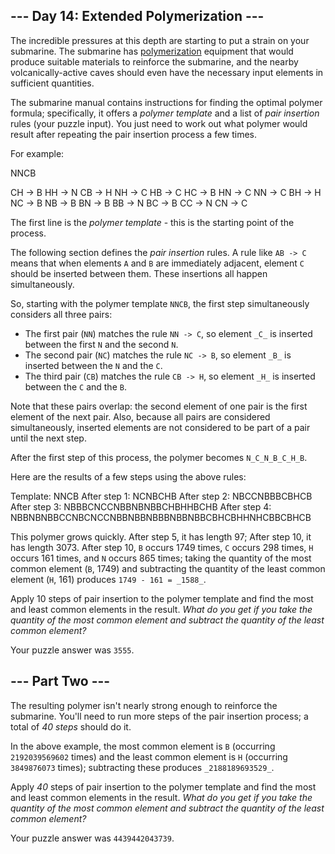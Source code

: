 \--- Day 14: Extended Polymerization --- ----------------------------------------  The incredible pressures at this depth are starting to put a strain on your submarine. The submarine has [polymerization](https://en.wikipedia.org/wiki/Polymerization) equipment that would produce suitable materials to reinforce the submarine, and the nearby volcanically-active caves should even have the necessary input elements in sufficient quantities.  The submarine manual contains instructions for finding the optimal polymer formula; specifically, it offers a _polymer template_ and a list of _pair insertion_ rules (your puzzle input). You just need to work out what polymer would result after repeating the pair insertion process a few times.  For example:  NNCB  CH -> B HH -> N CB -> H NH -> C HB -> C HC -> B HN -> C NN -> C BH -> H NC -> B NB -> B BN -> B BB -> N BC -> B CC -> N CN -> C   The first line is the _polymer template_ \- this is the starting point of the process.  The following section defines the _pair insertion_ rules. A rule like `AB -> C` means that when elements `A` and `B` are immediately adjacent, element `C` should be inserted between them. These insertions all happen simultaneously.  So, starting with the polymer template `NNCB`, the first step simultaneously considers all three pairs:  * The first pair (`NN`) matches the rule `NN -> C`, so element `_C_` is inserted between the first `N` and the second `N`. * The second pair (`NC`) matches the rule `NC -> B`, so element `_B_` is inserted between the `N` and the `C`. * The third pair (`CB`) matches the rule `CB -> H`, so element `_H_` is inserted between the `C` and the `B`.  Note that these pairs overlap: the second element of one pair is the first element of the next pair. Also, because all pairs are considered simultaneously, inserted elements are not considered to be part of a pair until the next step.  After the first step of this process, the polymer becomes `N_C_N_B_C_H_B`.  Here are the results of a few steps using the above rules:  Template: NNCB After step 1: NCNBCHB After step 2: NBCCNBBBCBHCB After step 3: NBBBCNCCNBBNBNBBCHBHHBCHB After step 4: NBBNBNBBCCNBCNCCNBBNBBNBBBNBBNBBCBHCBHHNHCBBCBHCB   This polymer grows quickly. After step 5, it has length 97; After step 10, it has length 3073. After step 10, `B` occurs 1749 times, `C` occurs 298 times, `H` occurs 161 times, and `N` occurs 865 times; taking the quantity of the most common element (`B`, 1749) and subtracting the quantity of the least common element (`H`, 161) produces `1749 - 161 = _1588_`.  Apply 10 steps of pair insertion to the polymer template and find the most and least common elements in the result. _What do you get if you take the quantity of the most common element and subtract the quantity of the least common element?_  Your puzzle answer was `3555`.  \--- Part Two --- -----------------  The resulting polymer isn't nearly strong enough to reinforce the submarine. You'll need to run more steps of the pair insertion process; a total of _40 steps_ should do it.  In the above example, the most common element is `B` (occurring `2192039569602` times) and the least common element is `H` (occurring `3849876073` times); subtracting these produces `_2188189693529_`.  Apply _40_ steps of pair insertion to the polymer template and find the most and least common elements in the result. _What do you get if you take the quantity of the most common element and subtract the quantity of the least common element?_  Your puzzle answer was `4439442043739`.
